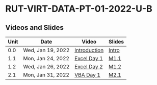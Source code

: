 # RUT-VIRT-DATA-PT-01-2022-U-B

## Videos and Slides


Unit	|Date	| Video			| Slides
-------|------|---------------|---
0.0| Wed, Jan 19, 2022 | [Introduction](https://zoom.us/rec/play/9p00ALL1Cm6V08CHkcy1MeVEfEnL9mXQvKI5v5DBcnyqon2837YWKbZup_668YPpZOv8txZZKo3gHKAt.4FgA4ZUA1VWsyFq6?continueMode=true&_x_zm_rtaid=RGjlISvkQJqpmC_YjW3DGg.1643122324401.d54fe4c024029bc574432beb51f3abaf&_x_zm_rhtaid=684) | [Intro](https://github.com/RutgersCodingBootcamp/RUT-VIRT-DATA-PT-01-2022-U-B/blob/main/ClassFiles/00-0-Introduction/January%202022%20DATA%20BLENDED%20ONLINE%20Launch.pdf)
1.1| Mon, Jan 24, 2022 | [Excel Day 1](https://zoom.us/rec/play/JC96OOjnJ9HOxk_66lcSCjKpfc5dlKB1fvIywEDPtXzHA6RfDbt_OxBJyfWz_8mf2w9fmQ7saKDmPX-Y.U4PASgsS1QBdsriQ) | [M1.1](https://github.com/RutgersCodingBootcamp/RUT-VIRT-DATA-PT-01-2022-U-B/blob/main/ClassFiles/01-1-Excel/M1.1%20Live%20Lesson%20Slides.pdf)
1.2| Wed, Jan 26, 2022 | [Excel Day 2](https://zoom.us/rec/play/rgWqK8hUdu4HV2EXBTsqnPDbpyNuWS_94lZ65dx4RBPElNkYYH3zxDpMn53Au5q12VKTVbiKMa6perck.IL2mMdHnrD070lO_) | [M1.2](https://github.com/RutgersCodingBootcamp/RUT-VIRT-DATA-PT-01-2022-U-B/blob/main/ClassFiles/01-2-Excel/M1.2%20Live%20Lesson%20Slides.pdf) 
2.1| Mon, Jan 31, 2022 | [VBA Day 1](https://zoom.us/rec/play/6ZWkM_7MS07VvFWEWqC91_KMIPzW1eDNo4-CovGTSoomM4SWkqJqwUZjWaUWio7uv73Z3x_FISg8R0qq.1jgauMQUnUP_pIhH) | [M2.1]()